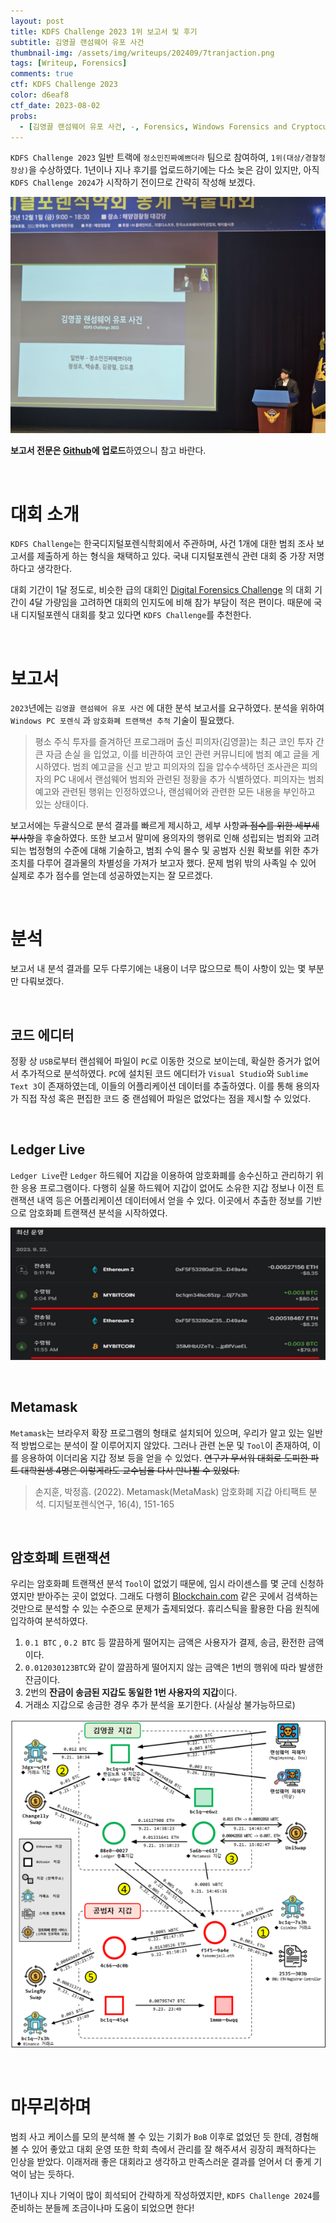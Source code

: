```yaml
---
layout: post
title: KDFS Challenge 2023 1위 보고서 및 후기
subtitle: 김영끌 랜섬웨어 유포 사건
thumbnail-img: /assets/img/writeups/202409/7tranjaction.png
tags: [Writeup, Forensics]
comments: true
ctf: KDFS Challenge 2023
color: d6eaf8
ctf_date: 2023-08-02
probs:
  - [김영끌 랜섬웨어 유포 사건, -, Forensics, Windows Forensics and Cryptocurrency Tracing]
---
```


`KDFS Challenge 2023` 일반 트랙에 `정소민진짜예쁘더라` 팀으로 참여하여, `1위(대상/경찰청장상)`을 수상하였다. 1년이나 지나 후기를 업로드하기에는 다소 늦은 감이 있지만, 아직 `KDFS Challenge 2024`가 시작하기 전이므로 간략히 작성해 보겠다.

![image.png](/assets/img/writeups/202409/8price.jpg)

**보고서 전문은 [Github](https://github.com/jeongramon/KDFS-Challenge-2023)에 업로드**하였으니 참고 바란다.

<br />

# 대회 소개

`KDFS Challenge`는 한국디지털포렌식학회에서 주관하며, 사건 1개에 대한 범죄 조사 보고서를 제출하게 하는 형식을 채택하고 있다. 국내 디지털포렌식 관련 대회 중 가장 저명하다고 생각한다.

대회 기간이 1달 정도로, 비슷한 급의 대회인 [Digital Forensics Challenge](https://dfchallenge.org/) 의 대회 기간이 4달 가량임을 고려하면 대회의 인지도에 비해 참가 부담이 적은 편이다. 때문에 국내 디지털포렌식 대회를 찾고 있다면 `KDFS Challenge`를 추천한다.

<br />

# 보고서

`2023`년에는 `김영끌 랜섬웨어 유포 사건` 에 대한 분석 보고서를 요구하였다. 분석을 위하여 `Windows PC 포렌식` 과 `암호화폐 트랜잭션 추적` 기술이 필요했다. 

> 평소 주식 투자를 즐겨하던 프로그래머 출신 피의자(김영끌)는 최근 코인 투자 간 큰 자금 손실 을 입었고, 이를 비관하여 코인 관련 커뮤니티에 범죄 예고 글을 게시하였다. 범죄 예고글을 신고 받고 피의자의 집을 압수수색하던 조사관은 피의자의 PC 내에서 랜섬웨어 범죄와 관련된 정황을 추가 식별하였다. 피의자는 범죄 예고와 관련된 행위는 인정하였으나, 랜섬웨어와 관련한 모든 내용을 부인하고 있는 상태이다.
> 

보고서에는 두괄식으로 분석 결과를 빠르게 제시하고, 세부 사항~~과 점수를 위한 세부세부사항~~을 후술하였다. 또한 보고서 말미에 용의자의 행위로 인해 성립되는 범죄와 고려되는 법정형의 수준에 대해 기술하고, 범죄 수익 몰수 및 공범자 신원 확보를 위한 추가 조치를 다루어 결과물의 차별성을 가져가 보고자 했다. 문제 범위 밖의 사족일 수 있어 실제로 추가 점수를 얻는데 성공하였는지는 잘 모르겠다.

<br />

# 분석

보고서 내 분석 결과를 모두 다루기에는 내용이 너무 많으므로 특이 사항이 있는 몇 부분만 다뤄보겠다.

<br />

## 코드 에디터

정황 상 `USB`로부터 랜섬웨어 파일이 `PC`로 이동한 것으로 보이는데, 확실한 증거가 없어서 추가적으로 분석하였다. `PC`에 설치된 코드 에디터가 `Visual Studio`와  `Sublime Text 3`이 존재하였는데, 이들의 어플리케이션 데이터를 추출하였다. 이를 통해 용의자가 직접 작성 혹은 편집한 코드 중 랜섬웨어 파일은 없었다는 점을 제시할 수 있었다.

<br />

## Ledger Live

`Ledger Live`란 `Ledger` 하드웨어 지갑을 이용하여 암호화폐를 송수신하고 관리하기 위한 응용 프로그램이다. 다행히 실물 하드웨어 지갑이 없어도 소유한 지갑 정보나 이전 트랜잭션 내역 등은 어플리케이션 데이터에서 얻을 수 있다. 이곳에서 추출한 정보를 기반으로 암호화폐 트랜잭션 분석을 시작하였다.

![image.png](/assets/img/writeups/202409/6Ledger.png)

<br />

## Metamask

`Metamask`는 브라우저 확장 프로그램의 형태로 설치되어 있으며, 우리가 알고 있는 일반적 방법으로는 분석이 잘 이루어지지 않았다. 그러나 관련 논문 및 `Tool`이 존재하여, 이를 응용하여 이더리움 지갑 정보 등을 얻을 수 있었다. ~~연구가 무서워 대회로 도피한 파트 대학원생 4명은 이렇게라도 교수님을 다시 만나뵐 수 있었다.~~ 

> 손지훈, 박정흠. (2022). Metamask(MetaMask) 암호화폐 지갑 아티팩트 분석. 디지털포렌식연구, 16(4), 151-165
> 

<br />

## 암호화폐 트랜잭션

우리는 암호화폐 트랜잭션 분석 `Tool`이 없었기 때문에, 임시 라이센스를  몇 군데 신청하였지만 받아주는 곳이 없었다. 그래도 다행히 [Blockchain.com](https://www.blockchain.com/explorer) 같은 곳에서 검색하는 것만으로 분석할 수 있는 수준으로 문제가 출제되었다. 휴리스틱을 활용한 다음 원칙에 입각하여 분석하였다.

1. `0.1 BTC` , `0.2 BTC` 등 깔끔하게 떨어지는 금액은 사용자가 결제, 송금, 환전한 금액이다.
2. `0.012030123BTC`와 같이 깔끔하게 떨어지지 않는 금액은 1번의 행위에 따라 발생한 잔금이다.
3. 2번의 **잔금이 송금된 지갑도 동일한 1번 사용자의 지갑**이다.
4. 거래소 지갑으로 송금한 경우 추가 분석을 포기한다. (사실상 불가능하므로)

![image.png](/assets/img/writeups/202409/7tranjaction.png)

<br />

# 마무리하며

범죄 사고 케이스를 모의 분석해 볼 수 있는 기회가 `BoB` 이후로 없었던 듯 한데, 경험해볼 수 있어 좋았고 대회 운영 또한 학회 측에서 관리를 잘 해주셔서 굉장히 쾌적하다는 인상을 받았다. 이래저래 좋은 대회라고 생각하고 만족스러운 결과를 얻어서 더 좋게 기억이 남는 듯하다.  

1년이나 지나 기억이 많이 희석되어 간략하게 작성하였지만, `KDFS Challenge 2024`를 준비하는 분들께 조금이나마 도움이 되었으면 한다!